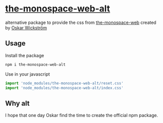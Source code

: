 # [the-monospace-web-alt][repo]

alternative package to provide the css from [the-monospace-web][tmw] created by
[Oskar Wickström][author]

## Usage

Install the package

```bash
npm i the-monospace-web-alt
```

Use in your javascript

```js
import 'node_modules/the-monospace-web-alt/reset.css'
import 'node_modules/the-monospace-web-alt/index.css'
```

## Why alt

I hope that one day Oskar find the time to create the official npm package.

[repo]: https://github.com/sombriks/the-monospace-web-alt
[tmw]: https://owickstrom.github.io/the-monospace-web/
[author]: https://wickstrom.tech/
